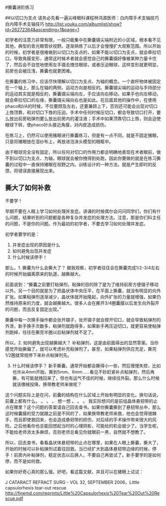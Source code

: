 #撕囊进阶练习

##以切口为支点
请务必先看一遍尖峰眼科课程林鸿源医师：白内障手术支轴技巧白内障手术支轴技巧
http://list.youku.com/albumlist/show?id=26272364&ascending=1&page=1

初学者的注意力非常有限，一般只能集中在撕囊镊尖端附近的小区域，根本看不见其他，典型的青光眼管状视野。逐渐熟练了以后才会慢慢扩大观察范围。所以开始的时候，初学者是很难做到以切口为支点的，如果不能以切口为支点，就会牵拉切口，导致角膜变形，通常这时候术者就会感觉自己的撕囊镊好像被某种力量卡住了，然后会不自觉地使用左手镊去拽住眼球，或者压迫眼球，这样变形就更明显，前房也会被压浅，撕囊也就更困难。

在撕囊的练习中，应该尽快理解以切口为支点、为轴的概念。一个直杆物体被固定在一个轴上，那么在轴的两侧，运动方向是相反的。撕囊镊尖端的运动与手持部分的运动其实就是相反的，撕囊镊尖端向左，手应该向右移动，如果手也向左移动，就会牵拉切口的左缘，撕囊镊尖端向右也是如此。在后面其他的操作中，在使用phaco和I/A的时候，不仅要顾及左右，还要兼顾上下，否则还可能会出现对切口上唇顶靠，和对切口下唇的压迫。手术中任何时候压切口，都会导致切口打开，要么放出前房粘弹剂要么放出前房内的灌注液；手术中如果顶靠切口上唇，则会迫使眼球下转，使phaco针头接近角膜，对内皮造成损伤。

在练习上，仍然可以使用猪眼进行撕囊练习，但是有一点不同，就是不固定猪眼，只是将猪眼放在湿纱布上，再放进泡沫头模型的眼眶中。

由于眼球完全没有固定，所以任何对切口的作用力都会明确地表现在术者眼前，做不到以切口为支点、为轴，眼球就会被你拽得到处跑，因此你要做的就是在练习撕囊的过程中一直保持猪眼在视野之内。训练设计的一种方法，就是产生即时的反馈，将错误直接展现出来。

## 撕大了如何补救

不要学！

早期不要在人眼上学习如何处理并发症。讲课的时候偶尔会问问同学们，你们有什么问题，结果听到的问题都是各种复杂并发症的处理方法。注意，那是你们科主任的问题，不是你的问题。作为最初的初学者，不要去学习如何处理并发症。

初学者要学的是：
1. 并发症出现的原因是什么
2. 如何避免出现并发症
3. 什么时候该停手！

那么，1. 撕囊为什么会撕大了？
据我观察，初学者往往会在撕囊完成1/2-3/4左右的时候开始偏离原来的轨道，越撕越大。

前面说到：“撕囊之前要打粘弹剂，粘弹的目的除了是为了维持前房方便镊子移动以外，另一个目的就是为了把晶状体中央压平，在平面上撕囊，就没有明显的向外扩张。如果粘弹剂逐渐减少，晶状体就开始隆起，向外扩张的力量就增强，如果仍然维持原来的力度，就会越撕越大。很多人会在撕开3/4圈囊膜以后发生向外裂开的问题，而且反复固定出现。”

撕囊中每一次换手操作都会张开镊子，张开镊子就会撑开切口，就会导致粘弹剂的外泄，新手换手次数多，粘弹剂就跑得多，如果新手再压迫切口，就更容易使粘弹剂跑掉，往往在撕完半圈以后粘弹剂就不足了。

所以，2. 如何避免出现越撕越大？
补粘弹剂，这是由前面得出的显然答案。当你感觉开始撕偏了，就可以考虑补充粘弹剂了。甚至，如果粘弹剂供应充足，撕完1/2圈就常规停下来补点粘弹剂先。

3. 什么时候该停手？
新手撕囊，通常开始都会撕得小一些，然后慢慢失控，比如也许从4mm开始，撕到5mm、6mm……看见不妙赶紧补点粘弹剂，然后再撕，有可能就拽回来了，但也有运气不佳的时候，继续往外裂。那么什么时候就该缴械投降，换带教老师来做呢？

这个问题实际上是在问，前囊的结构在什么区域上开始有明显的变化。换句话说，前囊上都有什么。
。
。
。
想一想
。
。
。
我实际想问的是前组晶体悬韧带的止点在哪里？这个问题的答案请自己回去查书。如果你撕囊撕到了悬韧带丛中，那么这时候囊膜的受力就跟之前是不同的了，如果换带教老师来救，他也会觉得很棘手，而且即使救回来，也会造成悬韧带的损伤，对后续的手术操作带来很大的风险。之后他看你也总能回想起当时的心理阴影，可能给的机会就少了。当学生呢，不能给老师添太多麻烦，否则老师总看见你就眼前一黑，自然就不想教了。

所以，回去查书，看看晶状体悬韧带的止点在哪里，如果在人眼上撕囊，撕大了，开始的时候可以补粘弹剂试着往回救。当已经扩大到晶体悬韧带边缘的时候，停手！前房内补粘弹剂，稳定状态以后换人，不要自己再尝试了。新手要学的是如何停，而不是如何救。

如果你好奇心真的那么强，好吧，看这篇文献，并且可以在猪眼上试试：

J CATARACT REFRACT SURG - VOL 32, SEPTEMBER 2006，Little capsulorhexis tear-out rescue
http://finemd.com/reprints/Little%20Capsulorhexis%20Tear%20Out%20Rescue.pdf






